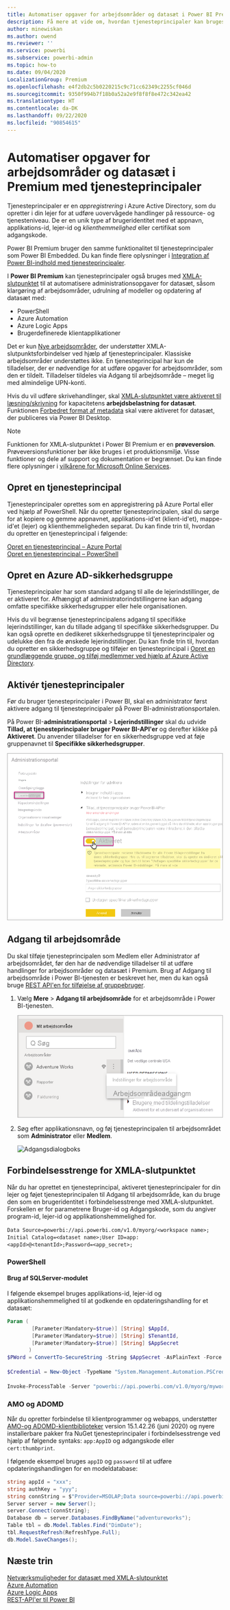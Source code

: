 ```yaml
---
title: Automatiser opgaver for arbejdsområder og datasæt i Power BI Premium med tjenesteprincipaler | Microsoft Docs
description: Få mere at vide om, hvordan tjenesteprincipaler kan bruges til at automatisere administrationsopgaver for arbejdsområder og datasæt i Power BI Premium.
author: minewiskan
ms.author: owend
ms.reviewer: ''
ms.service: powerbi
ms.subservice: powerbi-admin
ms.topic: how-to
ms.date: 09/04/2020
LocalizationGroup: Premium
ms.openlocfilehash: e4f2db2c5b0220215c9c71cc62349c2255cf046d
ms.sourcegitcommit: 9350f994b7f18b0a52a2e9f8f8f8e472c342ea42
ms.translationtype: HT
ms.contentlocale: da-DK
ms.lasthandoff: 09/22/2020
ms.locfileid: "90854615"
---
```

# <a name="automate-premium-workspace-and-dataset-tasks-with-service-principals"></a>Automatiser opgaver for arbejdsområder og datasæt i Premium med tjenesteprincipaler

Tjenesteprincipaler er en *appregistrering* i Azure Active Directory, som du opretter i din lejer for at udføre uovervågede handlinger på ressource- og tjenesteniveau. De er en unik type af brugeridentitet med et appnavn, applikations-id, lejer-id og *klienthemmelighed* eller certifikat som adgangskode.

Power BI Premium bruger den samme funktionalitet til tjenesteprincipaler som Power BI Embedded. Du kan finde flere oplysninger i [Integration af Power BI-indhold med tjenesteprincipaler](../developer/embedded/embed-service-principal.md).

I **Power BI Premium** kan tjenesteprincipaler også bruges med [XMLA-slutpunktet](service-premium-connect-tools.md) til at automatisere administrationsopgaver for datasæt, såsom klargøring af arbejdsområder, udrulning af modeller og opdatering af datasæt med:

- PowerShell
- Azure Automation
- Azure Logic Apps
- Brugerdefinerede klientapplikationer

Det er kun [Nye arbejdsområder](../collaborate-share/service-new-workspaces.md), der understøtter XMLA-slutpunktsforbindelser ved hjælp af tjenesteprincipaler. Klassiske arbejdsområder understøttes ikke. En tjenesteprincipal har kun de tilladelser, der er nødvendige for at udføre opgaver for arbejdsområder, som den er tildelt. Tilladelser tildeles via Adgang til arbejdsområde – meget lig med almindelige UPN-konti.

Hvis du vil udføre skrivehandlinger, skal [XMLA-slutpunktet være aktiveret til læsning/skrivning](service-premium-connect-tools.md#enable-xmla-read-write) for kapacitetens **arbejdsbelastning for datasæt**. Funktionen [Forbedret format af metadata](../connect-data/desktop-enhanced-dataset-metadata.md) skal være aktiveret for datasæt, der publiceres via Power BI Desktop.

> [!NOTE]
> Funktionen for XMLA-slutpunktet i Power BI Premium er en **prøveversion**. Prøveversionsfunktioner bør ikke bruges i et produktionsmiljø. Visse funktioner og dele af support og dokumentation er begrænset.  Du kan finde flere oplysninger i [vilkårene for Microsoft Online Services](https://www.microsoft.com/licensing/product-licensing/products?rtc=1).

## <a name="create-a-service-principal"></a>Opret en tjenesteprincipal

Tjenesteprincipaler oprettes som en appregistrering på Azure Portal eller ved hjælp af PowerShell. Når du opretter tjenesteprincipalen, skal du sørge for at kopiere og gemme appnavnet, applikations-id'et (klient-id'et), mappe-id'et (lejer) og klienthemmeligheden separat. Du kan finde trin til, hvordan du opretter en tjenesteprincipal i følgende:

[Opret en tjenesteprincipal – Azure Portal](/azure/active-directory/develop/howto-create-service-principal-portal)   
[Opret en tjenesteprincipal – PowerShell](/azure/active-directory/develop/howto-authenticate-service-principal-powershell)

## <a name="create-an-azure-ad-security-group"></a>Opret en Azure AD-sikkerhedsgruppe

Tjenesteprincipaler har som standard adgang til alle de lejerindstillinger, de er aktiveret for. Afhængigt af administratorindstillingerne kan adgang omfatte specifikke sikkerhedsgrupper eller hele organisationen.

Hvis du vil begrænse tjenesteprincipalens adgang til specifikke lejerindstillinger, kan du tillade adgang til specifikke sikkerhedsgrupper. Du kan også oprette en dedikeret sikkerhedsgruppe til tjenesteprincipaler og udelukke den fra de ønskede lejerindstillinger. Du kan finde trin til, hvordan du opretter en sikkerhedsgruppe og tilføjer en tjenesteprincipal i [Opret en grundlæggende gruppe, og tilføj medlemmer ved hjælp af Azure Active Directory](/azure/active-directory/fundamentals/active-directory-groups-create-azure-portal).

## <a name="enable-service-principals"></a>Aktivér tjenesteprincipaler

Før du bruger tjenesteprincipaler i Power BI, skal en administrator først aktivere adgang til tjenesteprincipaler på Power BI-administrationsportalen.

På Power BI-**administrationsportal** > **Lejerindstillinger** skal du udvide **Tillad, at tjenesteprincipaler bruger Power BI-API'er** og derefter klikke på **Aktiveret**. Du anvender tilladelser for en sikkerhedsgruppe ved at føje gruppenavnet til **Specifikke sikkerhedsgrupper**.

![Indstillinger for arbejdsområde](media/service-premium-service-principal/admin-portal.png)

## <a name="workspace-access"></a>Adgang til arbejdsområde

Du skal tilføje tjenesteprincipalen som Medlem eller Administrator af arbejdsområdet, før den har de nødvendige tilladelser til at udføre handlinger for arbejdsområder og datasæt i Premium. Brug af Adgang til arbejdsområde i Power BI-tjenesten er beskrevet her, men du kan også bruge [REST API'en for tilføjelse af gruppebruger](/rest/api/power-bi/groups/addgroupuser).

1. Vælg **Mere** > **Adgang til arbejdsområde** for et arbejdsområde i Power BI-tjenesten.

    ![Adgangsindstillinger til arbejdsområde](media/service-premium-service-principal/workspace-access.png)

2. Søg efter applikationsnavn, og føj tjenesteprincipalen til arbejdsområdet som **Administrator** eller **Medlem**.

    ![Adgangsdialogboks](media/service-premium-service-principal/add-service-principal-in-the-UI.png)

## <a name="connection-strings-for-the-xmla-endpoint"></a>Forbindelsesstrenge for XMLA-slutpunktet

Når du har oprettet en tjenesteprincipal, aktiveret tjenesteprincipaler for din lejer og føjet tjenesteprincipalen til Adgang til arbejdsområde, kan du bruge den som en brugeridentitet i forbindelsesstrenge med XMLA-slutpunktet. Forskellen er for parametrene Bruger-id og Adgangskode, som du angiver program-id, lejer-id og applikationshemmelighed for.

`Data Source=powerbi://api.powerbi.com/v1.0/myorg/<workspace name>; Initial Catalog=<dataset name>;User ID=app:<appId>@<tenantId>;Password=<app_secret>;`

### <a name="powershell"></a>PowerShell

#### <a name="using-sqlserver-module"></a>Brug af SQLServer-modulet

I følgende eksempel bruges applikations-id, lejer-id og applikationshemmelighed til at godkende en opdateringshandling for et datasæt:

```powershell
Param (
        [Parameter(Mandatory=$true)] [String] $AppId,
        [Parameter(Mandatory=$true)] [String] $TenantId,
        [Parameter(Mandatory=$true)] [String] $AppSecret
       )
$PWord = ConvertTo-SecureString -String $AppSecret -AsPlainText -Force

$Credential = New-Object -TypeName "System.Management.Automation.PSCredential" -ArgumentList $AppId, $PWord

Invoke-ProcessTable -Server "powerbi://api.powerbi.com/v1.0/myorg/myworkspace" -TableName "mytable" -DatabaseName "mydataset" -RefreshType "Full" -ServicePrincipal -ApplicationId $AppId -TenantId $TenantId -Credential $Credential
```

### <a name="amo-and-adomd"></a>AMO og ADOMD

Når du opretter forbindelse til klientprogrammer og webapps, understøtter [AMO-og ADOMD-klientbiblioteker](/azure/analysis-services/analysis-services-data-providers) version 15.1.42.26 (juni 2020) og nyere installerbare pakker fra NuGet tjenesteprincipaler i forbindelsesstrenge ved hjælp af følgende syntaks: `app:AppID` og adgangskode eller `cert:thumbprint`.

I følgende eksempel bruges `appID` og `password` til at udføre opdateringshandlingen for en modeldatabase:

```csharp
string appId = "xxx";
string authKey = "yyy";
string connString = $"Provider=MSOLAP;Data source=powerbi://api.powerbi.com/v1.0/<tenant>/<workspacename>;Initial catalog=<datasetname>;User ID=app:{appId};Password={authKey};";
Server server = new Server();
server.Connect(connString);
Database db = server.Databases.FindByName("adventureworks");
Table tbl = db.Model.Tables.Find("DimDate");
tbl.RequestRefresh(RefreshType.Full);
db.Model.SaveChanges();
```

## <a name="next-steps"></a>Næste trin

[Netværksmuligheder for datasæt med XMLA-slutpunktet](service-premium-connect-tools.md)  
[Azure Automation](/azure/automation)  
[Azure Logic Apps](/azure/logic-apps/)  
[REST-API'er til Power BI](/rest/api/power-bi/)